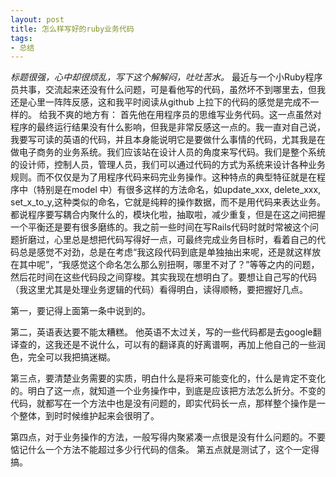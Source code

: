 ```yaml
---
layout: post
title: 怎么样写好的ruby业务代码
tags:
- 总结
---
```

                    
_标题很强，心中却很烦乱，写下这个解解闷，吐吐苦水。_ 最近与一个小Ruby程序员共事，交流起来还没有什么问题，可是看他写的代码，虽然坏不到哪里去，但我还是心里一阵阵反感，这和我平时阅读从github 上拉下的代码的感觉是完成不一样的。 给我不爽的地方有： 首先他在用程序员的思维写业务代码。这一点虽然对程序的最终运行结果没有什么影响，但我是非常反感这一点的。我一直对自己说，我要写可读的英语的代码，并且本身能说明它是要做什么事情的代码，尤其我是在做电子商务的业务系统。我们应该站在设计人员的角度来写代码。我们是整个系统的设计师，控制人员，管理人员，我们可以通过代码的方式为系统来设计各种业务规则。而不仅仅是为了用程序代码来码完业务操作。这种特点的典型特征就是在程序中（特别是在model 中）有很多这样的方法命名，如update_xxx, delete_xxx, set_x_to_y,这种类似的命名，它就是纯粹的操作数据，而不是用代码来表达业务。   
 都说程序要写耦合内聚什么的，模块化啦，抽取啦，减少重复，但是在这之间把握一个平衡还是要有很多磨练的。我之前一些时间在写Rails代码时就时常被这个问题折磨过，心里总是想把代码写得好一点，可最终完成业务目标时，看着自己的代码总是感觉不对劲，总是在考虑“我这段代码到底是单独抽出来呢，还是就这样放在其中呢”，“我感觉这个命名怎么那么别扭啊，哪里不对了？”等等之内的问题，然后花时间在这些代码段之间穿梭。其实我现在想明白了。要想让自己写的代码（我这里尤其是处理业务逻辑的代码）看得明白，读得顺畅，要把握好几点。 
 
 第一，要记得上面第一条中说到的。 
 
 第二，英语表达要不能太糟糕。 他英语不太过关，写的一些代码都是去google翻译查的，这我还是不说什么，可以有的翻译真的好离谱啊，再加上他自己的一些润色，完全可以我把搞迷糊。 
 
 第三点，要清楚业务需要的实质，明白什么是将来可能变化的，什么是肯定不变化的。明白了这一点，就知道一个业务操作中，到底是应该把方法怎么折分。不变的代码，就都写在一个方法中也是没有问题的，即实代码长一点，那样整个操作是一个整体，到时时候维护起来会很明了。   
 
 第四点，对于业务操作的方法，一般写得内聚紧凑一点很是没有什么问题的。不要惦记什么一个方法不能超过多少行代码的信条。 第五点就是测试了，这个一定得搞。
